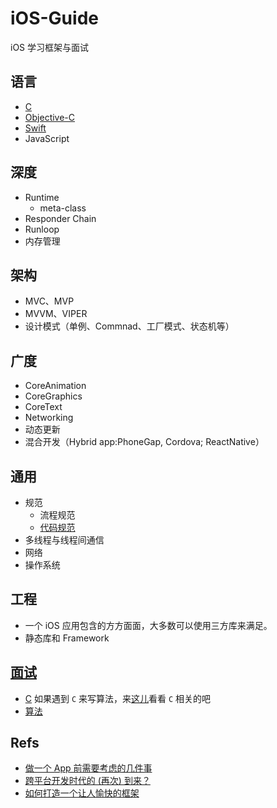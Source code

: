 # iOS-Guide
iOS 学习框架与面试

## 语言
-   [C](/C)
-   [Objective-C](/Objective-C)
-   [Swift](/Swift)
-   JavaScript

## 深度
-   Runtime
    +   meta-class
-   Responder Chain
-   Runloop
-   内存管理

## 架构
-   MVC、MVP
-   MVVM、VIPER
-   设计模式（单例、Commnad、工厂模式、状态机等）

## 广度
-   CoreAnimation
-   CoreGraphics
-   CoreText
-   Networking
-   动态更新
-   混合开发（Hybrid app:PhoneGap, Cordova; ReactNative）

## 通用
-   规范
    +   流程规范
    +   [代码规范](https://github.com/shjborage/CodingStyle)
-   多线程与线程间通信
-   网络
-   操作系统

## 工程
-   一个 iOS 应用包含的方方面面，大多数可以使用三方库来满足。
-   静态库和 Framework


## [面试](Interview/Overview.md)
-   [C](/C) 如果遇到 `C` 来写算法，来[这儿](/C)看看 `C` 相关的吧
-   [算法](Interview/Algorithm.md)


## Refs
-   [做一个 App 前需要考虑的几件事](https://mp.weixin.qq.com/s?__biz=MzAxMzE2Mjc2Ng==&mid=2652156015&idx=2&sn=d55bfe231d2b909707b1ca5ad36cc742&chksm=8046d00eb73159189a2933ac9409e03e4a824f45375357b54e7a2d4ff75769fd6e748859f695&scene=0&key=b616414e1e7508d0bf1f8f07bf47d7b68c1fcfec317acbcd06a73dce91736d7b9ccb99b0118f9e1e48ddaa2fa39c562c2ffd6be4842fc02af4100b07ba733fab410a5cf3172241bc31dd6cd53b700af9&ascene=0&uin=NTI5NTcyNzM1&devicetype=iMac+MacBookPro11%2C1+OSX+OSX+10.12.3&version=12020110&nettype=WIFI&fontScale=100&pass_ticket=gsS6p72H9%2B%2FyxYl329bTxlAaDUU72aH1Jsk833o6UuAi6iQu6cn2d0OyY0t6xxep)
-   [跨平台开发时代的 (再次) 到来？](https://onevcat.com/2015/03/cross-platform/)
-   [如何打造一个让人愉快的框架](https://onevcat.com/2016/01/create-framework/)
